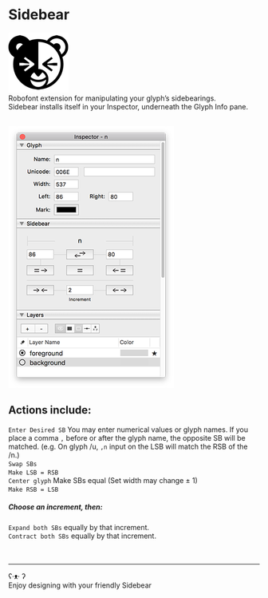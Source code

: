 # Sidebear

![](./_images/Sidebear_Icon.png)
<br />
Robofont extension for manipulating your glyph’s sidebearings. 
<br />
Sidebear installs itself in your Inspector, underneath the Glyph Info pane.
<br />
<br />

![](./_images/Sidebear_screen.png)

## Actions include:
`Enter Desired SB` You may enter numerical values or glyph names. If you place a comma `,` before or after the glyph name, the opposite SB will be matched. (e.g. On glyph /u, `,n` input on the LSB will match the RSB of the /n.)
<br />
`Swap SBs`
<br />
`Make LSB = RSB`
<br />
`Center glyph` Make SBs equal (Set width may change ± 1)
<br />
`Make RSB = LSB`

##### Choose an increment, then:
`Expand both SBs` equally by that increment.
<br />
`Contract both SBs` equally by that increment.
<br /><br /><br />

<hr />
ʕ·ᴥ· ʔ
<br />
Enjoy designing with your friendly Sidebear   
<br />

